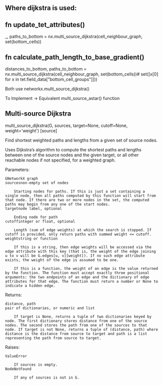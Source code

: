 ## Where dijkstra is used:

fn update_tet_attributes()
---
_, paths_to_bottom = nx.multi_source_dijkstra(cell_neighbour_graph, set(bottom_cells))


fn calculate_path_length_to_base_gradient()
---
distances_to_bottom, paths_to_bottom = nx.multi_source_dijkstra(cell_neighbour_graph, set(bottom_cells))# set([x[0] for x in tet.field_data["bottom_cell_groups"]]))


Both use networkx.multi_source_dijkstra()

To Implement -> Equivalent multi_source_astar() function

Multi-source Dijkstra
---
multi_source_dijkstra(G, sources, target=None, cutoff=None, weight='weight')
[source]

Find shortest weighted paths and lengths from a given set of source nodes.

Uses Dijkstra’s algorithm to compute the shortest paths and lengths between one of the source nodes and the given target, or all other reachable nodes if not specified, for a weighted graph.

Parameters:

    GNetworkX graph
    sourcesnon-empty set of nodes

        Starting nodes for paths. If this is just a set containing a single node, then all paths computed by this function will start from that node. If there are two or more nodes in the set, the computed paths may begin from any one of the start nodes.
    targetnode label, optional

        Ending node for path
    cutoffinteger or float, optional

        Length (sum of edge weights) at which the search is stopped. If cutoff is provided, only return paths with summed weight <= cutoff.
    weightstring or function

        If this is a string, then edge weights will be accessed via the edge attribute with this key (that is, the weight of the edge joining u to v will be G.edges[u, v][weight]). If no such edge attribute exists, the weight of the edge is assumed to be one.

        If this is a function, the weight of an edge is the value returned by the function. The function must accept exactly three positional arguments: the two endpoints of an edge and the dictionary of edge attributes for that edge. The function must return a number or None to indicate a hidden edge.

Returns:

    distance, path
    pair of dictionaries, or numeric and list

        If target is None, returns a tuple of two dictionaries keyed by node. The first dictionary stores distance from one of the source nodes. The second stores the path from one of the sources to that node. If target is not None, returns a tuple of (distance, path) where distance is the distance from source to target and path is a list representing the path from source to target.

Raises:

    ValueError

        If sources is empty.
    NodeNotFound

        If any of sources is not in G.



